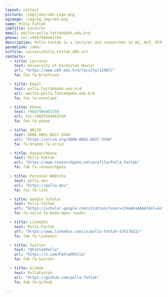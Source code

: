 ```yaml
---
layout: contact
picture: /img/jobs/ukh-Logo.png
ogimage: /img/og_img/ukh.png
name: Polla Fattah
jobTitle: Lecturer
email: mailto:polla.fattah@ukh.edu.krd
phone: tel:+9647504463750
description: Polla Fattah is a lecturer and researcher in AI, NLP, OCR, and data-driven solutions. Explore his projects, publications, and connect via email, GitHub, Twitter, or LinkedIn.
permalink: /ukh/
vcffile: /assets/Polla_Fattah_UKH.vcf
contacts:
  - title: Lecturer
    text: University of Kurdistan Hewler
    url: "https://www.ukh.edu.krd/faculty/11907/"
    fa: fas fa-briefcase

  - title: Email
    text: polla.fattah@ukh.edu.krd
    url: mailto:polla.fattah@ukh.edu.krd
    fa: fas fa-envelope

  - title: Phone
    text: +9647504463750
    url: tel:+9647504463750
    fa: fas fa-phone

  - title: ORCID
    text: 0000-0001-8027-3540
    url: "https://orcid.org/0000-0001-8027-3540"
    fa: fa-brands fa-orcid

  - title: ResearchGate
    text: Polla Fattah
    url: "https://www.researchgate.net/profile/Polla_Fattah"
    fa: fab fa-researchgate

  - title: Personal Website
    text: polla.dev
    url: "https://polla.dev"
    fa: fas fa-link

  - title: Google Scholar
    text: Polla Fattah
    url: "https://scholar.google.com/citations?user=z1VwmhsAAAAJ&hl=en"
    fa: fa-solid fa-book-open-reader

  - title: LinkedIn
    text: Polla Fattah
    url: "https://www.linkedin.com/in/polla-fattah-57617b23/"
    fa: fab fa-linkedin

  - title: Twitter
    text: "@FattahPolla"
    url: "https://x.com/FattahPolla"
    fa: fab fa-twitter

  - title: GitHub
    text: PollaFattah
    url: "https://github.com/polla-fattah"
    fa: fab fa-github

---
```







